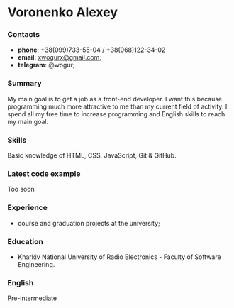 # Voronenko Alexey
### Contacts
- **phone**: +38(099)733-55-04 / +38(068)122-34-02
- **email**: xwogurx@gmail.com;
- **telegram**: @wogur;

### Summary
My main goal is to get a job as a front-end developer. I want this because programming much more attractive to me than my current field of activity. I spend all my free time to increase programming and English skills to reach my main goal.

### Skills
Basic knowledge of HTML, CSS, JavaScript, Git & GitHub.

### Latest code example
Too soon

### Experience
- course and graduation projects at the university;

### Education
- Kharkiv National University of Radio Electronics - Faculty of Software Engineering.

### English
Pre-intermediate